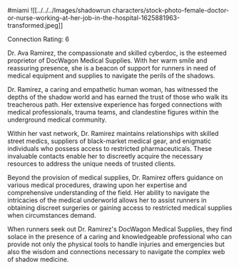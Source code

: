 #miami
![[../../../Images/shadowrun characters/stock-photo-female-doctor-or-nurse-working-at-her-job-in-the-hospital-1625881963-transformed.jpeg]]

Connection Rating: 6

Dr. Ava Ramirez, the compassionate and skilled cyberdoc, is the esteemed proprietor of DocWagon Medical Supplies. With her warm smile and reassuring presence, she is a beacon of support for runners in need of medical equipment and supplies to navigate the perils of the shadows.

Dr. Ramirez, a caring and empathetic human woman, has witnessed the depths of the shadow world and has earned the trust of those who walk its treacherous path. Her extensive experience has forged connections with medical professionals, trauma teams, and clandestine figures within the underground medical community.

Within her vast network, Dr. Ramirez maintains relationships with skilled street medics, suppliers of black-market medical gear, and enigmatic individuals who possess access to restricted pharmaceuticals. These invaluable contacts enable her to discreetly acquire the necessary resources to address the unique needs of trusted clients.

Beyond the provision of medical supplies, Dr. Ramirez offers guidance on various medical procedures, drawing upon her expertise and comprehensive understanding of the field. Her ability to navigate the intricacies of the medical underworld allows her to assist runners in obtaining discreet surgeries or gaining access to restricted medical supplies when circumstances demand.

When runners seek out Dr. Ramirez's DocWagon Medical Supplies, they find solace in the presence of a caring and knowledgeable professional who can provide not only the physical tools to handle injuries and emergencies but also the wisdom and connections necessary to navigate the complex web of shadow medicine.